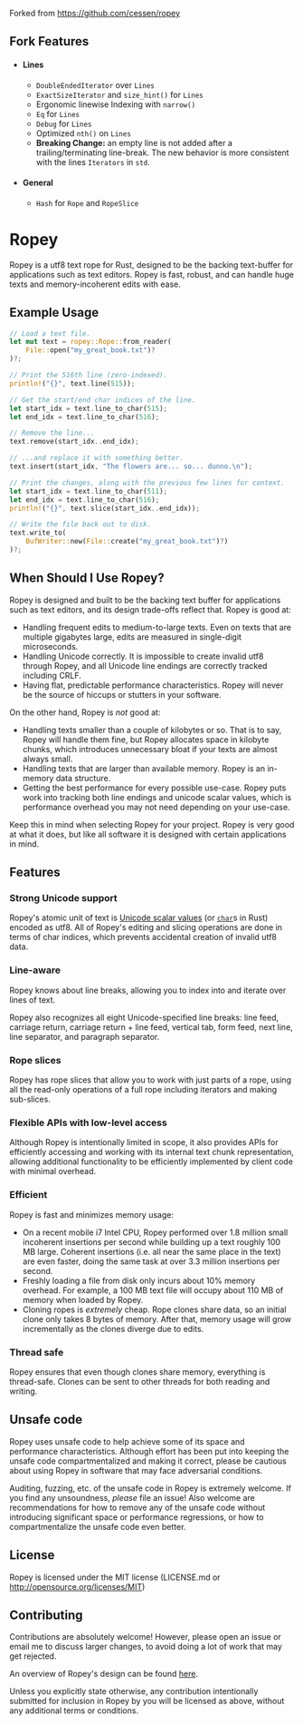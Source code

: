 Forked from https://github.com/cessen/ropey

## Fork Features
- #### Lines
    - `DoubleEndedIterator` over `Lines`
    - `ExactSizeIterator` and `size_hint()` for `Lines`
    - Ergonomic linewise Indexing with `narrow()`
    - `Eq` for `Lines`
    - `Debug` for `Lines`
    - Optimized `nth()` on `Lines`
    - **Breaking Change:** an empty line is not added after a trailing/terminating line-break. The new behavior is more consistent with the lines `Iterators` in `std`. 
- #### General
    - `Hash` for `Rope` and `RopeSlice`

# Ropey

Ropey is a utf8 text rope for Rust, designed to be the backing text-buffer for
applications such as text editors.  Ropey is fast, robust, and can handle huge
texts and memory-incoherent edits with ease.


## Example Usage

```rust
// Load a text file.
let mut text = ropey::Rope::from_reader(
    File::open("my_great_book.txt")?
)?;

// Print the 516th line (zero-indexed).
println!("{}", text.line(515));

// Get the start/end char indices of the line.
let start_idx = text.line_to_char(515);
let end_idx = text.line_to_char(516);

// Remove the line...
text.remove(start_idx..end_idx);

// ...and replace it with something better.
text.insert(start_idx, "The flowers are... so... dunno.\n");

// Print the changes, along with the previous few lines for context.
let start_idx = text.line_to_char(511);
let end_idx = text.line_to_char(516);
println!("{}", text.slice(start_idx..end_idx));

// Write the file back out to disk.
text.write_to(
    BufWriter::new(File::create("my_great_book.txt")?)
)?;
```

## When Should I Use Ropey?

Ropey is designed and built to be the backing text buffer for applications
such as text editors, and its design trade-offs reflect that.  Ropey is good
at:

- Handling frequent edits to medium-to-large texts.  Even on texts that are
  multiple gigabytes large, edits are measured in single-digit microseconds.
- Handling Unicode correctly.  It is impossible to create invalid utf8 through
  Ropey, and all Unicode line endings are correctly tracked including CRLF.
- Having flat, predictable performance characteristics.  Ropey will never be
  the source of hiccups or stutters in your software.

On the other hand, Ropey is _not_ good at:

- Handling texts smaller than a couple of kilobytes or so.  That is to say,
  Ropey will handle them fine, but Ropey allocates space in kilobyte chunks,
  which introduces unnecessary bloat if your texts are almost always small.
- Handling texts that are larger than available memory.  Ropey is an in-memory
  data structure.
- Getting the best performance for every possible use-case.  Ropey puts work
  into tracking both line endings and unicode scalar values, which is
  performance overhead you may not need depending on your use-case.

Keep this in mind when selecting Ropey for your project.  Ropey is very good
at what it does, but like all software it is designed with certain
applications in mind.


## Features

### Strong Unicode support
Ropey's atomic unit of text is
[Unicode scalar values](https://www.unicode.org/glossary/#unicode_scalar_value)
(or [`char`](https://doc.rust-lang.org/std/primitive.char.html)s in Rust)
encoded as utf8.  All of Ropey's editing and slicing operations are done
in terms of char indices, which prevents accidental creation of invalid
utf8 data.

### Line-aware

Ropey knows about line breaks, allowing you to index into and iterate over
lines of text.

Ropey also recognizes all eight Unicode-specified line breaks:
line feed, carriage return, carriage return + line feed, vertical tab,
form feed, next line, line separator, and paragraph separator.

### Rope slices

Ropey has rope slices that allow you to work with just parts of a rope, using
all the read-only operations of a full rope including iterators and making
sub-slices.

### Flexible APIs with low-level access

Although Ropey is intentionally limited in scope, it also provides APIs for
efficiently accessing and working with its internal text chunk
representation, allowing additional functionality to be efficiently
implemented by client code with minimal overhead.

### Efficient

Ropey is fast and minimizes memory usage:

- On a recent mobile i7 Intel CPU, Ropey performed over 1.8 million small
  incoherent insertions per second while building up a text roughly 100 MB
  large.  Coherent insertions (i.e. all near the same place in the text) are
  even faster, doing the same task at over 3.3 million insertions per
  second.
- Freshly loading a file from disk only incurs about 10% memory overhead.  For
  example, a 100 MB text file will occupy about 110 MB of memory when loaded
  by Ropey.
- Cloning ropes is _extremely_ cheap.  Rope clones share data, so an initial
  clone only takes 8 bytes of memory.  After that, memory usage will grow
  incrementally as the clones diverge due to edits.

### Thread safe

Ropey ensures that even though clones share memory, everything is thread-safe.
Clones can be sent to other threads for both reading and writing.


## Unsafe code

Ropey uses unsafe code to help achieve some of its space and performance
characteristics.  Although effort has been put into keeping the unsafe code
compartmentalized and making it correct, please be cautious about using Ropey
in software that may face adversarial conditions.

Auditing, fuzzing, etc. of the unsafe code in Ropey is extremely welcome.
If you find any unsoundness, _please_ file an issue!  Also welcome are
recommendations for how to remove any of the unsafe code without introducing
significant space or performance regressions, or how to compartmentalize the
unsafe code even better.


## License

Ropey is licensed under the MIT license (LICENSE.md or http://opensource.org/licenses/MIT)


## Contributing

Contributions are absolutely welcome!  However, please open an issue or email
me to discuss larger changes, to avoid doing a lot of work that may get
rejected.

An overview of Ropey's design can be found [here](https://github.com/cessen/ropey/blob/master/design/design.md).

Unless you explicitly state otherwise, any contribution intentionally
submitted for inclusion in Ropey by you will be licensed as above, without any additional terms or conditions.

[crates-io-badge]: https://img.shields.io/crates/v/ropey.svg
[crates-io-url]: https://crates.io/crates/ropey
[trav-ci-img]: https://travis-ci.org/cessen/ropey.svg?branch=master
[trav-ci]: https://travis-ci.org/cessen/ropey
[docs-rs-img]: https://docs.rs/ropey/badge.svg
[docs-rs-url]: https://docs.rs/ropey

